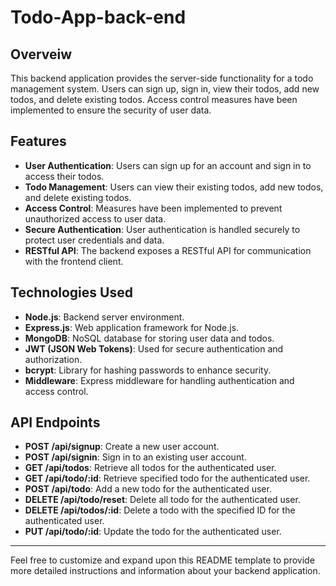 
# Todo-App-back-end

## Overveiw
This backend application provides the server-side functionality for a todo management system. Users can sign up, sign in, view their todos, add new todos, and delete existing todos. Access control measures have been implemented to ensure the security of user data.

## Features
- **User Authentication**: Users can sign up for an account and sign in to access their todos.
- **Todo Management**: Users can view their existing todos, add new todos, and delete existing todos.
- **Access Control**: Measures have been implemented to prevent unauthorized access to user data.
- **Secure Authentication**: User authentication is handled securely to protect user credentials and data.
- **RESTful API**: The backend exposes a RESTful API for communication with the frontend client.

## Technologies Used

- **Node.js**: Backend server environment.
- **Express.js**: Web application framework for Node.js.
- **MongoDB**: NoSQL database for storing user data and todos.
- **JWT (JSON Web Tokens)**: Used for secure authentication and authorization.
- **bcrypt**: Library for hashing passwords to enhance security.
- **Middleware**: Express middleware for handling authentication and access control.

## API Endpoints
- **POST /api/signup**: Create a new user account.
- **POST /api/signin**: Sign in to an existing user account.
- **GET /api/todos**: Retrieve all todos for the authenticated user.
- **GET /api/todo/:id**: Retrieve specified todo for the authenticated user.
- **POST /api/todo**: Add a new todo for the authenticated user.
- **DELETE /api/todo/reset**: Delete all todo for the authenticated user.
- **DELETE /api/todos/:id**: Delete a todo with the specified ID for the authenticated user.
- **PUT /api/todo/:id**: Update the todo for the authenticated user.
---
Feel free to customize and expand upon this README template to provide more detailed instructions and information about your backend application.
